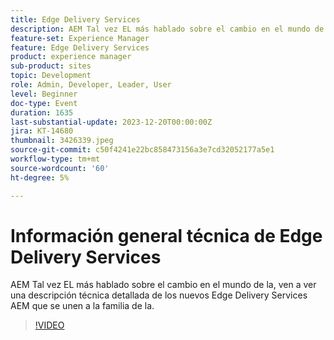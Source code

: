 ```yaml
---
title: Edge Delivery Services
description: AEM Tal vez EL más hablado sobre el cambio en el mundo de la, ven a ver una descripción técnica detallada de los nuevos Edge Delivery Services AEM que se unen a la familia de la.
feature-set: Experience Manager
feature: Edge Delivery Services
product: experience manager
sub-product: sites
topic: Development
role: Admin, Developer, Leader, User
level: Beginner
doc-type: Event
duration: 1635
last-substantial-update: 2023-12-20T00:00:00Z
jira: KT-14680
thumbnail: 3426339.jpeg
source-git-commit: c50f4241e22bc858473156a3e7cd32052177a5e1
workflow-type: tm+mt
source-wordcount: '60'
ht-degree: 5%

---
```



# Información general técnica de Edge Delivery Services

AEM Tal vez EL más hablado sobre el cambio en el mundo de la, ven a ver una descripción técnica detallada de los nuevos Edge Delivery Services AEM que se unen a la familia de la.

>[!VIDEO](https://video.tv.adobe.com/v/3426339/?learn=on)
